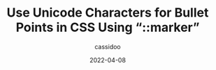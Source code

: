 ---
author: cassidoo
date: 2022-04-08
publisher: thepracticaldev
tags:
  - unicode
  - css
target_url: https://dev.to/cassidoo/use-unicode-characters-for-bullet-points-in-css-using-marker-3bnj
title: Use Unicode Characters for Bullet Points in CSS Using “::marker”
---